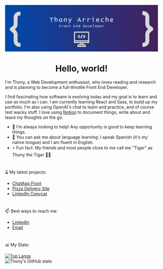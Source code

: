<!--
**thony-arrieche/Thony-Arrieche** is a ✨ _special_ ✨ repository because its `README.md` (this file) appears on your GitHub profile.
-->

<img src="header.png" align="center"/> 

<h1 align="center">Hello, world!</h1>

<p>I'm Thony, a Web Development enthusiast, who loves reading and research and is planning to become a full-throttle Front End Developer.</p>

<p>I find fascinating how software is evolving today and my goal is to learn and use as much as I can. I am currently learning React and Sass, to build up my portfolio. I'm also using OpenAI's chat to learn and practice, and of course test wacky stuff. I love using <a href="https://meadow-share-aed.notion.site/Team-Space-Home-d6dacefcfbb64026aa5111d4c45ff53a" target="_blank">Notion</a> to document things, write about and leave my thoughts on the go.</>

<ul>
  <li>🤝 I’m always looking to help! Any opportunity is good to keep learning things.</li>
  <li>📣 You can ask me about language learning: I speak Spanish (it's my native tongue) and I am fluent in English.</li>
  <li>⚡ Fun fact: My friends and most people close to me call me "Tiger" as Thony the Tiger 🐯🥣</li>
</ul>

#
⌛ My latest projects:
- [ChatApp Front](https://github.com/thony-arrieche/chat-app-front)
- [Pizza Delivery Site](https://github.com/thony-arrieche/pizza-delivery-website)
- [LinkedIn Copycat](https://github.com/thony-arrieche/linkedin-copycat)

#
📫 Best ways to reach me:
- [LinkedIn](https://www.linkedin.com/in/thony-arrieche/)
- [Email](thonyarrieche77@gmail.com)

#
📊 My Stats:
<br />
<!-- these are generated thanks to this repo https://github.com/anuraghazra/github-readme-stats -->
[![Top Langs](https://github-readme-stats.vercel.app/api/top-langs/?username=thony-arrieche&theme=tokyonight)](https://github.com/thony-arrieche/github-readme-stats)
<br />
![Thony's GitHub stats](https://github-readme-stats.vercel.app/api?username=thony-arrieche&show_icons=true&theme=tokyonight)
